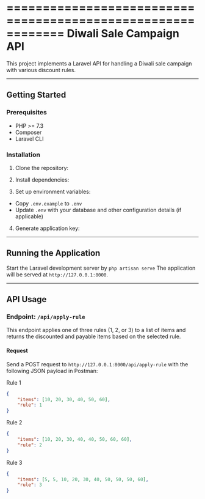 ============================================================
Diwali Sale Campaign API
============================================================

This project implements a Laravel API for handling a Diwali sale campaign with various discount rules.

------------------------------------------------------------
Getting Started
------------------------------------------------------------

### Prerequisites

- PHP >= 7.3
- Composer
- Laravel CLI

### Installation

1. Clone the repository:

2. Install dependencies:

3. Set up environment variables:
- Copy `.env.example` to `.env`
- Update `.env` with your database and other configuration details (if applicable)

4. Generate application key:

------------------------------------------------------------
Running the Application
------------------------------------------------------------

Start the Laravel development server by ```php artisan serve```
The application will be served at `http://127.0.0.1:8000`.

------------------------------------------------------------
API Usage
------------------------------------------------------------

### Endpoint: `/api/apply-rule`

This endpoint applies one of three rules (1, 2, or 3) to a list of items and returns the discounted and payable items based on the selected rule.

#### Request

Send a POST request to `http://127.0.0.1:8000/api/apply-rule` with the following JSON payload in Postman:

Rule 1 
```json
{
    "items": [10, 20, 30, 40, 50, 60],
    "rule": 1
}
```

Rule 2	
```json
{
    "items": [10, 20, 30, 40, 40, 50, 60, 60],
    "rule": 2
}
```

Rule 3 
```json
{
    "items": [5, 5, 10, 20, 30, 40, 50, 50, 50, 60],
    "rule": 3
}
```